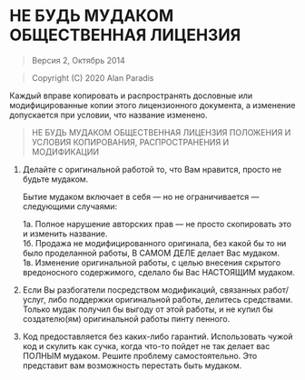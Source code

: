 # НЕ БУДЬ МУДАКОМ ОБЩЕСТВЕННАЯ ЛИЦЕНЗИЯ

> Версия 2, Октябрь 2014

> Copyright (C) 2020 Alan Paradis
 
 Каждый вправе копировать и распространять дословные или модифицированные
 копии этого лицензионного документа, а изменение допускается при условии,
 что название изменено.

> НЕ БУДЬ МУДАКОМ ОБЩЕСТВЕННАЯ ЛИЦЕНЗИЯ
> ПОЛОЖЕНИЯ И УСЛОВИЯ КОПИРОВАНИЯ, РАСПРОСТРАНЕНИЯ И МОДИФИКАЦИИ

 1. Делайте с оригинальной работой то, что Вам нравится, просто не будьте мудаком.

     Бытие мудаком включает в себя — но не ограничивается — следующими случаями:

	 1а. Полное нарушение авторских прав — не просто скопировать это и изменить название.  
	 1б. Продажа не модифицированного оригинала, без какой бы то ни было проделанной работы, В САМОМ ДЕЛЕ делает Вас мудаком.  
	 1в. Изменение оригинальной работы, с целью внесения скрытого вредоносного содержимого, сделало бы Вас НАСТОЯЩИМ мудаком.

 2. Если Вы разбогатели посредством модификаций, связанных работ/услуг, либо поддержки оригинальной работы,
 делитесь средствами. Только мудак получил бы выгоду от этой работы,
 и не купил бы создателю(ям) оригинальной работы пинту пенного.
 
 3. Код предоставляется без каких-либо гарантий. Использовать чужой код и скулить как сучка, когда что-то пойдет не так делает вас ПОЛНЫМ мудаком. Решите проблему самостоятельно. Это представит вам возможность перестать быть мудаком.